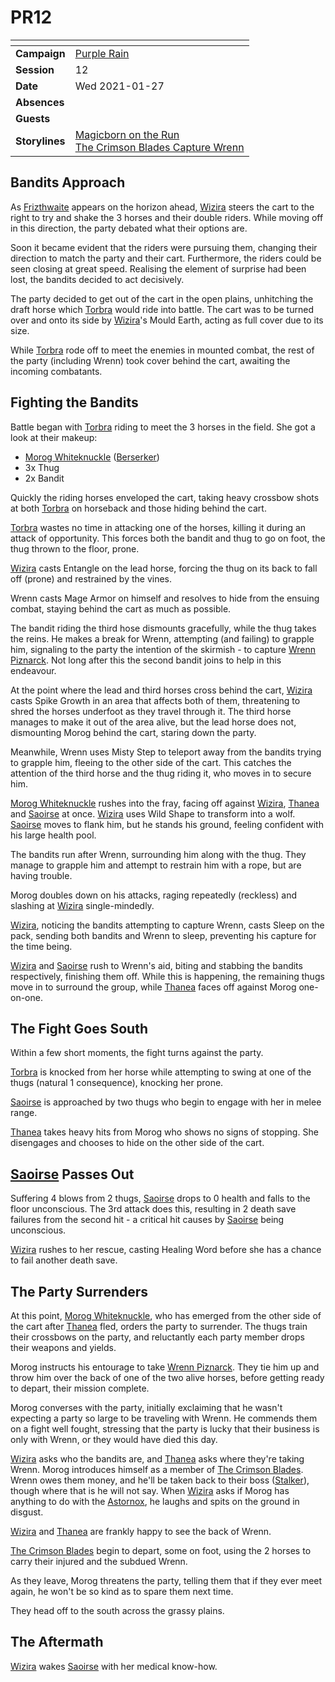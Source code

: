 # PR12

| []() | |
| --- | --- |
| **Campaign** | [Purple Rain](../purple-rain.md) |
| **Session** | 12 |
| **Date** | Wed 2021-01-27 |
| **Absences** | |
| **Guests** | |
| **Storylines** | [Magicborn on the Run](../storylines.md/magicborn-on-the-run.md)<br />[The Crimson Blades Capture Wrenn](../storylines.md/the-crimson-blades-capture-wrenn.md) |

## Bandits Approach

As [Frizthwaite](../../../astarus/places/villages/frizthwaite.md) appears on the horizon ahead, [Wizira](../../../astarus/people/wizira.md) steers the cart to the right to try and shake the 3 horses and their double riders. While moving off in this direction, the party debated what their options are.

Soon it became evident that the riders were pursuing them, changing their direction to match the party and their cart. Furthermore, the riders could be seen closing at great speed. Realising the element of surprise had been lost, the bandits decided to act decisively.

The party decided to get out of the cart in the open plains, unhitching the draft horse which [Torbra](../../../astarus/people/torbra.md) would ride into battle. The cart was to be turned over and onto its side by [Wizira](../../../astarus/people/wizira.md)'s Mould Earth, acting as full cover due to its size.

While [Torbra](../../../astarus/people/torbra.md) rode off to meet the enemies in mounted combat, the rest of the party (including Wrenn) took cover behind the cart, awaiting the incoming combatants.

## Fighting the Bandits

Battle began with [Torbra](../../../astarus/people/torbra.md) riding to meet the 3 horses in the field. She got a look at their makeup:

- [Morog Whiteknuckle](../../../astarus/people/morog-whiteknuckle.md) ([Berserker]())
- 3x Thug
- 2x Bandit

Quickly the riding horses enveloped the cart, taking heavy crossbow shots at both [Torbra](../../../astarus/people/torbra.md) on horseback and those hiding behind the cart.

[Torbra](../../../astarus/people/torbra.md) wastes no time in attacking one of the horses, killing it during an attack of opportunity. This forces both the bandit and thug to go on foot, the thug thrown to the floor, prone.

[Wizira](../../../astarus/people/wizira.md) casts Entangle on the lead horse, forcing the thug on its back to fall off (prone) and restrained by the vines.

Wrenn casts Mage Armor on himself and resolves to hide from the ensuing combat, staying behind the cart as much as possible.

The bandit riding the third hose dismounts gracefully, while the thug takes the reins. He makes a break for Wrenn, attempting (and failing) to grapple him, signaling to the party the intention of the skirmish - to capture [Wrenn Piznarck](../../../astarus/people/wrenn-piznarck.md). Not long after this the second bandit joins to help in this endeavour.

At the point where the lead and third horses cross behind the cart, [Wizira](../../../astarus/people/wizira.md) casts Spike Growth in an area that affects both of them, threatening to shred the horses underfoot as they travel through it. The third horse manages to make it out of the area alive, but the lead horse does not, dismounting Morog behind the cart, staring down the party.

Meanwhile, Wrenn uses Misty Step to teleport away from the bandits trying to grapple him, fleeing to the other side of the cart. This catches the attention of the third horse and the thug riding it, who moves in to secure him.

[Morog Whiteknuckle](../../../astarus/people/morog-whiteknuckle.md) rushes into the fray, facing off against [Wizira](../../../astarus/people/wizira.md), [Thanea](../../../astarus/people/thanea.md) and [Saoirse](../../../astarus/people/saoirse.md) at once. [Wizira](../../../astarus/people/wizira.md) uses Wild Shape to transform into a wolf. [Saoirse](../../../astarus/people/saoirse.md) moves to flank him, but he stands his ground, feeling confident with his large health pool.

The bandits run after Wrenn, surrounding him along with the thug. They manage to grapple him and attempt to restrain him with a rope, but are having trouble.

Morog doubles down on his attacks, raging repeatedly (reckless) and slashing at [Wizira](../../../astarus/people/wizira.md) single-mindedly.

[Wizira](../../../astarus/people/wizira.md), noticing the bandits attempting to capture Wrenn, casts Sleep on the pack, sending both bandits and Wrenn to sleep, preventing his capture for the time being.

[Wizira](../../../astarus/people/wizira.md) and [Saoirse](../../../astarus/people/saoirse.md) rush to Wrenn's aid, biting and stabbing the bandits respectively, finishing them off. While this is happening, the remaining thugs move in to surround the group, while [Thanea](../../../astarus/people/thanea.md) faces off against Morog one-on-one.

## The Fight Goes South

Within a few short moments, the fight turns against the party.

[Torbra](../../../astarus/people/torbra.md) is knocked from her horse while attempting to swing at one of the thugs (natural 1 consequence), knocking her prone.

[Saoirse](../../../astarus/people/saoirse.md) is approached by two thugs who begin to engage with her in melee range.

[Thanea](../../../astarus/people/thanea.md) takes heavy hits from Morog who shows no signs of stopping. She disengages and chooses to hide on the other side of the cart.

## [Saoirse](../../../astarus/people/saoirse.md) Passes Out

Suffering 4 blows from 2 thugs, [Saoirse](../../../astarus/people/saoirse.md) drops to 0 health and falls to the floor unconscious. The 3rd attack does this, resulting in 2 death save failures from the second hit - a critical hit causes by [Saoirse](../../../astarus/people/saoirse.md) being unconscious.

[Wizira](../../../astarus/people/wizira.md) rushes to her rescue, casting Healing Word before she has a chance to fail another death save.

## The Party Surrenders

At this point, [Morog Whiteknuckle](../../../astarus/people/morog-whiteknuckle.md), who has emerged from the other side of the cart after [Thanea](../../../astarus/people/thanea.md) fled, orders the party to surrender. The thugs train their crossbows on the party, and reluctantly each party member drops their weapons and yields.

Morog instructs his entourage to take [Wrenn Piznarck](../../../astarus/people/wrenn-piznarck.md). They tie him up and throw him over the back of one of the two alive horses, before getting ready to depart, their mission complete.

Morog converses with the party, initially exclaiming that he wasn't expecting a party so large to be traveling with Wrenn. He commends them on a fight well fought, stressing that the party is lucky that their business is only with Wrenn, or they would have died this day.

[Wizira](../../../astarus/people/wizira.md) asks who the bandits are, and [Thanea](../../../astarus/people/thanea.md) asks where they're taking Wrenn. Morog introduces himself as a member of [The Crimson Blades](../../../astarus/civilisations/kingdom-of-astor/organisations/the-crimson-blades.md). Wrenn owes them money, and he'll be taken back to their boss ([Stalker](../../../astarus/people/stalker.md)), though where that is he will not say. When [Wizira](../../../astarus/people/wizira.md) asks if Morog has anything to do with the [Astornox](../../../astarus/civilisations/kingdom-of-astor/organisations/astornox.md), he laughs and spits on the ground in disgust.

[Wizira](../../../astarus/people/wizira.md) and [Thanea](../../../astarus/people/thanea.md) are frankly happy to see the back of Wrenn.

[The Crimson Blades](../../../astarus/civilisations/kingdom-of-astor/organisations/the-crimson-blades.md) begin to depart, some on foot, using the 2 horses to carry their injured and the subdued Wrenn.

As they leave, Morog threatens the party, telling them that if they ever meet again, he won't be so kind as to spare them next time.

They head off to the south across the grassy plains.

## The Aftermath

[Wizira](../../../astarus/people/wizira.md) wakes [Saoirse](../../../astarus/people/saoirse.md) with her medical know-how.
